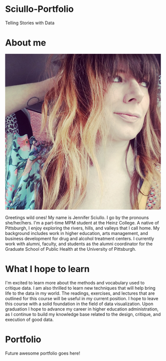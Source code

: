# Sciullo-Portfolio
Telling Stories with Data

# About me

![Profile Image](profile_image.jpg)

Greetings wild ones! My name is Jennifer Sciullo. I go by the pronouns she/her/hers. I'm a part-time MPM student at the Heinz College. A native of Pittsburgh, I enjoy exploring the rivers, hills, and valleys that I call home. My background includes work in higher education, arts management, and business development for drug and alcohol treatment centers. I currently work with alumni, faculty, and students as the alumni coordinator for the Graduate School of Public Health at the University of Pittsburgh.

# What I hope to learn
I'm excited to learn more about the methods and vocabulary used to critique data. I am also thrilled to learn new techniques that will help bring life to the data in my world. The readings, exercises, and lectures that are outlined for this course will be useful in my current position. I hope to leave this course with a solid foundation in the field of data visualization. Upon graduation I hope to advance my career in higher education administration, as I continue to build my knowledge base related to the design, critique, and execution of good data.

# Portfolio
Future awesome portfolio goes here!
